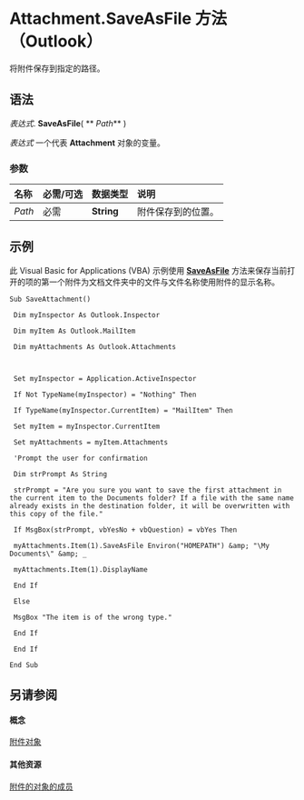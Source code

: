 
# Attachment.SaveAsFile 方法 （Outlook）

将附件保存到指定的路径。


## 语法

 _表达式_. **SaveAsFile**( ** _Path_** )

 _表达式_ 一个代表 **Attachment** 对象的变量。


### 参数



|**名称**|**必需/可选**|**数据类型**|**说明**|
|:-----|:-----|:-----|:-----|
| _Path_|必需|**String**|附件保存到的位置。|

## 示例

此 Visual Basic for Applications (VBA) 示例使用 **[SaveAsFile](d755261a-d551-f3a1-1b20-d87d4d9c38ae.md)** 方法来保存当前打开的项的第一个附件为文档文件夹中的文件与文件名称使用附件的显示名称。


```
Sub SaveAttachment() 
 
 Dim myInspector As Outlook.Inspector 
 
 Dim myItem As Outlook.MailItem 
 
 Dim myAttachments As Outlook.Attachments 
 
 
 
 Set myInspector = Application.ActiveInspector 
 
 If Not TypeName(myInspector) = "Nothing" Then 
 
 If TypeName(myInspector.CurrentItem) = "MailItem" Then 
 
 Set myItem = myInspector.CurrentItem 
 
 Set myAttachments = myItem.Attachments 
 
 'Prompt the user for confirmation 
 
 Dim strPrompt As String 
 
 strPrompt = "Are you sure you want to save the first attachment in the current item to the Documents folder? If a file with the same name already exists in the destination folder, it will be overwritten with this copy of the file." 
 
 If MsgBox(strPrompt, vbYesNo + vbQuestion) = vbYes Then 
 
 myAttachments.Item(1).SaveAsFile Environ("HOMEPATH") &amp; "\My Documents\" &amp; _ 
 
 myAttachments.Item(1).DisplayName 
 
 End If 
 
 Else 
 
 MsgBox "The item is of the wrong type." 
 
 End If 
 
 End If 
 
End Sub
```


## 另请参阅


#### 概念


[附件对象](3e11582b-ac90-0948-bc37-506570bb287b.md)
#### 其他资源


[附件的对象的成员](f4870da5-c632-3d18-3038-b64b67777ecc.md)